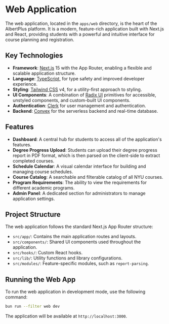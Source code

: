 # Web Application

The web application, located in the `apps/web` directory, is the heart of the AlbertPlus platform. It is a modern, feature-rich application built with Next.js and React, providing students with a powerful and intuitive interface for course planning and registration.

## Key Technologies

-   **Framework**: [Next.js](https://nextjs.org/) 15 with the App Router, enabling a flexible and scalable application structure.
-   **Language**: [TypeScript](https://www.typescriptlang.org/), for type safety and improved developer experience.
-   **Styling**: [Tailwind CSS](https://tailwindcss.com/) v4, for a utility-first approach to styling.
-   **UI Components**: A combination of [Radix UI](https://www.radix-ui.com/) primitives for accessible, unstyled components, and custom-built UI components.
-   **Authentication**: [Clerk](https://clerk.com/) for user management and authentication.
-   **Backend**: [Convex](https://www.convex.dev/) for the serverless backend and real-time database.

## Features

-   **Dashboard**: A central hub for students to access all of the application's features.
-   **Degree Progress Upload**: Students can upload their degree progress report in PDF format, which is then parsed on the client-side to extract completed courses.
-   **Schedule Calendar**: A visual calendar interface for building and managing course schedules.
-   **Course Catalog**: A searchable and filterable catalog of all NYU courses.
-   **Program Requirements**: The ability to view the requirements for different academic programs.
-   **Admin Panel**: A dedicated section for administrators to manage application settings.

## Project Structure

The web application follows the standard Next.js App Router structure:

-   `src/app/`: Contains the main application routes and layouts.
-   `src/components/`: Shared UI components used throughout the application.
-   `src/hooks/`: Custom React hooks.
-   `src/lib/`: Utility functions and library configurations.
-   `src/modules/`: Feature-specific modules, such as `report-parsing`.

## Running the Web App

To run the web application in development mode, use the following command:

```bash
bun run --filter web dev
```

The application will be available at `http://localhost:3000`.
